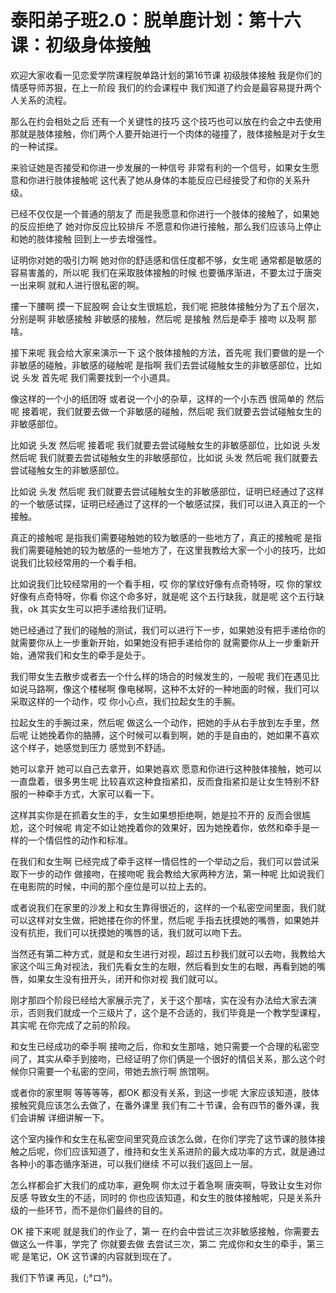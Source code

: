 # 泰阳弟子班2.0：脱单鹿计划：第十六课：初级身体接触

欢迎大家收看一见恋爱学院课程脱单路计划的第16节课 初级肢体接触 我是你们的情感导师苏狠，在上一阶段 我们的约会课程中 我们知道了约会是最容易提升两个人关系的流程。

那么在约会相处之后 还有一个关键性的技巧 这个技巧也可以放在约会之中去使用 那就是肢体接触，你们两个人要开始进行一个肉体的碰撞了，肢体接触是对于女生的一种试探。

来验证她是否接受和你进一步发展的一种信号 非常有利的一个信号，如果女生愿意和你进行肢体接触呢 这代表了她从身体的本能反应已经接受了和你的关系升级。

已经不仅仅是一个普通的朋友了 而是我愿意和你进行一个肢体的接触了，如果她的反应拒绝了 她对你反应比较排斥 不愿意和你进行接触，那么我们应该马上停止和她的肢体接触 回到上一步去增强性。

证明你对她的吸引力啊 她对你的舒适感和信任度都不够，女生呢 通常都是敏感的 容易害羞的，所以呢 我们在采取肢体接触的时候 也要循序渐进，不要太过于唐突 一出来啊 就和人进行很私密的啊。

摟一下腰啊 摸一下屁股啊 会让女生很尴尬，我们呢 把肢体接触分为了五个层次，分别是啊 非敏感接触 非敏感的接触，然后呢 是接触 然后是牵手 接吻 以及啊 那啥。

接下来呢 我会给大家来演示一下 这个肢体接触的方法，首先呢 我们要做的是一个非敏感的碰触，非敏感的碰触呢 是指啊 我们去尝试碰触女生的非敏感部位，比如说 头发 首先呢 我们需要找到一个小道具。

像这样的一个小的纸团呀 或者说一个小的杂草，这样的一个小东西 很简单的 然后呢 接着呢，我们就要去做一个非敏感的碰触，然后呢 我们就要去尝试碰触女生的非敏感部位。

比如说 头发 然后呢 接着呢 我们就要去尝试碰触女生的非敏感部位，比如说 头发 然后呢 我们就要去尝试碰触女生的非敏感部位，比如说 头发 然后呢 我们就要去尝试碰触女生的非敏感部位。

比如说 头发 然后呢 我们就要去尝试碰触女生的非敏感部位，证明已经通过了这样的一个敏感试探，证明已经通过了这样的一个敏感试探，我们可以进入真正的一个接触。

真正的接触呢 是指我们需要碰触她的较为敏感的一些地方了，真正的接触呢 是指我们需要碰触她的较为敏感的一些地方了，在这里我教给大家一个小的技巧，比如说我们比较经常用的一个看手相。

比如说我们比较经常用的一个看手相，哎 你的掌纹好像有点奇特呀，哎 你的掌纹好像有点奇特呀，你看 你这个命多好，就是呢 这个五行缺我，就是呢 这个五行缺我，ok 其实女生可以把手递给我们证明。

她已经通过了我们的碰触的测试，我们可以进行下一步，如果她没有把手递给你的 就需要你从上一步重新开始，如果她没有把手递给你的 就需要你从上一步重新开始，通常我们和女生的牵手是处于。

我们带女生去散步或者去一个什么样的场合的时候发生的，一般呢 我们在遇见比如说马路啊，像这个楼梯啊 像电梯啊，这种不太好的一种地面的时候，我们可以采取这样的一个动作，哎 你小心点，我们拉起女生的手腕。

拉起女生的手腕过来，然后呢 做这么一个动作，把她的手从右手放到左手里，然后呢 让她挽着你的胳膊，这个时候可以看到啊，她的手是自由的，她如果不喜欢这个样子，她感觉到压力 感觉到不舒适。

她可以拿开 她可以自己去拿开，如果她喜欢 愿意和你进行这种肢体接触，她可以一直盘着，很多男生呢 比较喜欢这种食指紧扣，反而食指紧扣是让女生特别不舒服的一种牵手方式，大家可以看一下。

这样其实你是在抓着女生的手，女生如果想拒绝啊，她是拉不开的 反而会很尴尬，这个时候呢 肯定不如让她挽着你的效果好，因为她挽着你，依然和牵手是一样的一个情侣性的动作和标准。

在我们和女生啊 已经完成了牵手这样一情侣性的一个举动之后，我们可以尝试采取下一步的动作 做接吻，在接吻呢 我会教给大家两种方法，第一种呢 比如说我们在电影院的时候，中间的那个座位是可以拉上去的。

或者说我们在家里的沙发上和女生靠得很近的，这样的一个私密空间里面，我们就可以这样对女生做，把她搂在你的怀里，然后呢 手指去抚摸她的嘴唇，如果她并没有抗拒，我们可以抚摸她的嘴唇的话，我们就可以吻下去。

当然还有第二种方式，就是和女生进行对视，超过五秒我们就可以去吻，我教给大家这个叫三角对视法，我们先看女生的左眼，然后看到女生的右眼，再看到她的嘴唇，如果女生没有扭开头，闭开和你对视 我们就可以。

刚才那四个阶段已经给大家展示完了，关于这个那啥，实在没有办法给大家去演示，否则我们就成一个三级片了，这个是不合适的，我们毕竟是一个教学型课程，其实呢 在你完成了之前的阶段。

和女生已经成功的牵手啊 接吻之后，你和女生那啥，她只需要一个合理的私密空间了，其实从牵手到接吻，已经证明了你们俩是一个很好的情侣关系，那么这个时候你只需要一个私密的空间，带她去旅行啊 旅馆啊。

或者你的家里啊 等等等等，都OK 都没有关系，到这一步呢 大家应该知道，肢体接触究竟应该怎么去做了，在番外课里 我们有二十节课，会有四节的番外课，我们会讲解 详细讲解一下。

这个室内操作和女生在私密空间里究竟应该怎么做，在你们学完了这节课的肢体接触之后呢，你们应该知道了，维持和女生关系进阶的最大成功率的方式，就是通过各种小的事态循序渐进，可以我们继续 不可以我们返回上一层。

怎么样都会扩大我们的成功率，避免啊 你太过于着急啊 唐突啊，导致让女生对你反感 导致女生的不适，同时的 你也应该知道，和女生的肢体接触呢，只是关系升级的一些环节，而不是你们最终的目的。

OK 接下来呢 就是我们的作业了，第一 在约会中尝试三次非敏感接触，你需要去做这么一件事，学完了 你就要去做 去尝试三次，第二 完成你和女生的牵手，第三呢 是笔记，OK 这节课的内容就到现在了。

我们下节课 再见，(;°ロ°)。